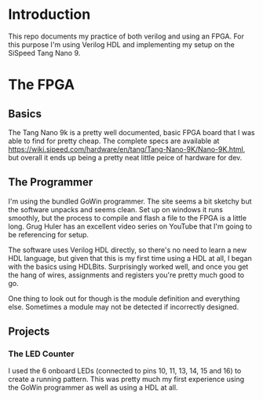 # Introduction
This repo documents my practice of both verilog and using an FPGA. For this purpose I'm using Verilog HDL and implementing my setup on the SiSpeed Tang Nano 9.

# The FPGA
## Basics
The Tang Nano 9k is a pretty well documented, basic FPGA board that I was able to find for pretty cheap. The complete specs are available at https://wiki.sipeed.com/hardware/en/tang/Tang-Nano-9K/Nano-9K.html, but overall it ends up being a pretty neat little peice of hardware for dev.

## The Programmer
I'm using the bundled GoWin programmer. The site seems a bit sketchy but the software unpacks and seems clean. Set up on windows it runs smoothly, but the process to compile and flash a file to the FPGA is a little long. Grug Huler has an excellent video series on YouTube that I'm going to be referencing for setup.

The software uses Verilog HDL directly, so there's no need to learn a new HDL language, but given that this is my first time using a HDL at all, I began with the basics using HDLBits. Surprisingly worked well, and once you get the hang of wires, assignments and registers you're pretty much good to go.

One thing to look out for though is the module definition and everything else. Sometimes a module may not be detected if incorrectly designed. 

## Projects
### The LED Counter
I used the 6 onboard LEDs (connected to pins 10, 11, 13, 14, 15 and 16) to create a running pattern. This was pretty much my first experience using the GoWin programmer as well as using a HDL at all.  
